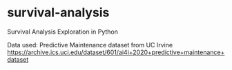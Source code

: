 # survival-analysis
Survival Analysis Exploration in Python

Data used: Predictive Maintenance dataset from UC Irvine https://archive.ics.uci.edu/dataset/601/ai4i+2020+predictive+maintenance+dataset

